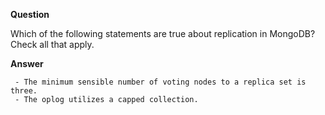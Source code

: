 
**Question**

Which of the following statements are true about replication in MongoDB? Check all that apply.

**Answer**

```
 - The minimum sensible number of voting nodes to a replica set is three.
 - The oplog utilizes a capped collection.
```

